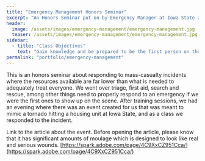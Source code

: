 ```yaml
---
title: "Emergency Management Honors Seminar"
excerpt: "An Honors Seminar put on by Emergency Manager at Iowa State about how to respond to emergencies."
header:
  image: /assets/images/emergency-management/emergency-management.jpg
  teaser: /assets/images/emergency-management/emergency-management.jpg
sidebar:
  - title: "Class Objectives"
    text: "Gain knowledge and be prepared to be the first person on the scene of an emergency."
permalink: "portfolio/emergency-management"
---
```

This is an honors seminar about responding to mass-casualty incidents where the resources available are far lower than what is needed to adequately treat everyone. We went over triage, first aid, search and rescue, among other things need to properly respond to an emergency if we were the first ones to show up on the scene. After training sessions, we had an evening where there was an event created for us that was meant to mimic a tornado hitting a housing unit at Iowa State, and as a class we responded to the incident.

Link to the article about the event. Before opening the article, please know that it has significant amounts of moulage which is designed to look like real and serious wounds. [https://spark.adobe.com/page/4C9XxCZ951Cca/](https://spark.adobe.com/page/4C9XxCZ951Cca/)